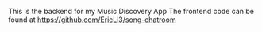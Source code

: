 This is the backend for my Music Discovery App
The frontend code can be found at https://github.com/EricLi3/song-chatroom
